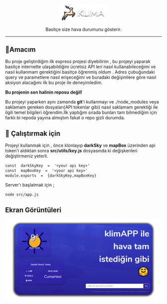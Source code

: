 
<p align="center">
  <a href="https://github.com/altaysimsek/shortcutIO">
    <img alt="klima" src="./public/img/klimalogo.png" width="150" />
  </a>
</p>
<p align="center">Basitçe size hava durumunu gösterir.</p>

---
## 🔱Amacım

Bu proje geliştirdiğim ilk express projesi diyebilirim , bu projeyi yaparak basitçe internette ulaşabildiğim ücretsiz API leri nasıl kullanabileceğimi ve nasıl kullanmam gerektiğini basitçe öğrenmiş oldum . Adres çubuğundaki query ve parametlere nasıl erişeceğimi ve buradaki değişimlere göre nasıl aksiyon alacağımı ilk bu proje ile deneyimledim.

**Bu projenin son halinin reposu değil!**


Bu projeyi yaparken aynı zamanda **git**'i kullanmayı ve ./node_modules veya saklamam gereken dosyaları(API tokenlar gibi) nasıl saklamam gerektiği ile ilgili temel bilgileri öğrendim.İlk yaptığım sırada bunları tam bilmediğim için farklı bi repoda yayına almıştım fakat o repo gizli durumda.

## 🦄 Çalıştırmak için
Projeyi kullanmak için , önce klonlayıp **darkSky** ve **mapBox** üzerinden api token'i aldıktan sonra
**src/utils/key.js** dosyasında ki değişkenleri değiştirmeniz yeterli.
 

	const  darkSkyKey  =  '<your api key>'
    const  mapBoxKey  =  '<your api key>'
    module.exports  =  {darkSkyKey,mapBoxKey}

Server'ı başlatmak için ;

	node src/app.js



## Ekran Görüntüleri

![thumbnail](/public/img/thumbnail.png)

